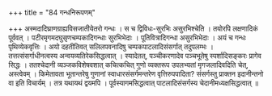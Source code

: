 +++
title = "84 गन्धनिरूपणम्"

+++
अस्मदादिघ्राणग्राह्यविसजातीयेतरो गन्धः । स च द्विविधः-सुरभिः असुरभिश्चेति । तयोरपि लक्षणादिकं पूर्ववत् । पटीरमृगमदघुसृणचम्पकादिगन्धाः सुरभिभेदाः । पूतिवित्रादिगन्धा असुरभिभेदाः । अयं च गन्धः पृथिव्येकवृत्तिः । अयो दहतीतिवत् सलिलपवनादिषु चम्पकपाटलादिसंसर्गात् तदुपलम्भः । तत्तत्संसर्गाधीनत्वस्य अन्वयव्यतिरेकसिद्धत्वात् । स्यादेतत्, पञ्चीकरणादेव पञ्चभूतेषु स्पर्शादिसङ्करः प्रागेव सिद्धः । ततश्चेदानी व्यञ्जकविशेषवशात् कचित्कचित् गुणो व्यक्तरूप उपलभ्यतां मृगजलादिवदिति चेत्, अस्त्वेवम् । किमेतावता भूतान्तरेषु गुणानां स्वाधारसंसर्गमन्तरेण वृत्तिरुपपादिता? संसर्गस्तु प्राक्तन इदानीन्तनो वा इति विचार्यम् । तत्र यथायथं द्वयमपि । पूर्वस्यागमसिद्धत्वात् पाटलादिसंसर्गस्य चेदानीमध्यक्षसिद्धत्वात् ॥